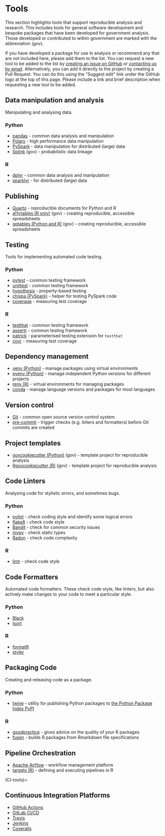 # Tools

This section highlights tools that support reproducible analysis and research.
This includes tools for general software development and bespoke packages that have been developed for government analysis.
Those developed or contributed to within government are marked with the abbreviation (gov).

If you have developed a package for use in analysis or recommend any that are not included here, please add them to the list.
You can request a new tool to be added to the list by [creating an issue on GitHub](https://github.com/best-practice-and-impact/qa-of-code-guidance/issues/new/choose)
or [contacting us by email](mailto:ASAP@ons.gov.uk?subject=Duck%20Book%20Tools).
Alternatively, you can add it directly to the project by creating a Pull Request.
You can do this using the "Suggest edit" link under the GitHub logo at the top of this page.
Please include a link and brief description when requesting a new tool to be added.

## Data manipulation and analysis

Manipulating and analysing data.

### Python

* [pandas](https://pandas.pydata.org/) - common data analysis and manipulation
* [Polars](https://www.pola.rs/) - high performance data manipulation
* [PySpark](https://spark.apache.org/docs/latest/api/python/)  - data manipulation for distributed (large) data
* [Splink](https://moj-analytical-services.github.io/splink/) (gov) - probabilistic data linkage

### R

* [dplyr](https://dplyr.tidyverse.org/)  - common data analysis and manipulation
* [sparklyr](https://spark.rstudio.com/) - for distributed (large) data

## Publishing

* [Quarto](https://quarto.org/) - reproducible documents for Python and R
* [a11ytables (R only)](https://co-analysis.github.io/a11ytables/index.html) (gov) - creating reproducible, accessible spreadsheets
* [gptables (Python and R)](https://gptables.readthedocs.io/en/latest/index.html) (gov) - creating reproducible, accessible spreadsheets

## Testing

Tools for implementing automated code testing.

### Python

* [pytest](https://docs.pytest.org/en/stable/) - common testing framework
* [unittest](https://docs.python.org/3/library/unittest.html) - common testing framework
* [hypothesis](https://hypothesis.readthedocs.io/en/latest/) - property-based testing
* [chispa (PySpark)](https://pypi.org/project/chispa/) - helper for testing PySpark code
* [coverage](https://coverage.readthedocs.io/en/coverage-5.3/) - measuring test coverage


### R

* [testthat](https://testthat.r-lib.org/) - common testing framework
* [assertr](https://docs.ropensci.org/assertr/) - common testing framework
* [patrick](https://github.com/google/patrick) - parameterised testing extension for `testthat`
* [covr](https://covr.r-lib.org/) - measuring test coverage

## Dependency management

* [venv (Python)](https://docs.python.org/3/library/venv.html) - manage packages using virtual environments
* [pyenv (Python)](https://github.com/pyenv/pyenv) - manage independent Python versions for different projects
* [renv (R)](https://rstudio.github.io/renv/articles/renv.html) - virtual environments for managing packages
* [conda](https://docs.conda.io/en/latest/) - manage language versions and packages for most languages

## Version control

* [Git](https://git-scm.com/) - common open source version control system
* [pre-commit](https://pre-commit.com/) - trigger checks (e.g. linters and formatters) before Git commits are created

## Project templates

* [govcookiecutter (Python)](https://github.com/best-practice-and-impact/govcookiecutter) (gov) - template project for reproducible analysis
* [Rgovcookiecutter (R)](https://github.com/best-practice-and-impact/Rgovcookiecutter) (gov) - template project for reproducible analysis

## Code Linters

Analysing code for stylistic errors, and sometimes bugs.

### Python

* [pylint](https://www.pylint.org/) - check coding style and identify some logical errors
* [flake8](https://flake8.pycqa.org/en/latest/) - check code style
* [Bandit](https://bandit.readthedocs.io/en/latest/) - check for common security issues
* [mypy](https://mypy.readthedocs.io/en/stable/) - check static types
* [Radon](https://radon.readthedocs.io/en/latest/) - check code complexity

### R

* [lintr](https://github.com/jimhester/lintr) - check code style


## Code Formatters

Automated code formatters.
These check code style, like linters, but also actively make changes to your code to meet a particular style.


### Python

* [Black](https://black.readthedocs.io/en/stable/)
* [Isort](https://pycqa.github.io/isort/)


### R

* [formatR](https://yihui.org/formatr/)
* [styler](https://styler.r-lib.org/)


## Packaging Code

Creating and releasing code as a package.

### Python

* [twine](https://pypi.org/project/twine/) - utility for publishing Python packages to [the Python Package Index PyPI](https://pypi.org/)

### R

* [goodpractice](http://mangothecat.github.io/goodpractice/) - gives advice on the quality of your R packages
* [fusen](https://thinkr-open.github.io/fusen/) - builds R packages from Rmarkdown file specifications


## Pipeline Orchestration

* [Apache Airflow](https://airflow.apache.org/) - workflow management platform
* [targets (R)](https://wlandau.github.io/targets-manual/) - defining and executing pipelines in R


(CI-tools)=
## Continuous Integration Platforms

* [GitHub Actions](https://github.com/features/actions)
* [GitLab CI/CD](https://docs.gitlab.com/ee/ci/)
* [Travis](https://travis-ci.org/)
* [Jenkins](https://www.jenkins.io/)
* [Coveralls](https://coveralls.io/)
